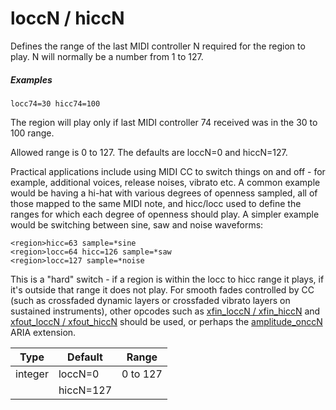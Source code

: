 # loccN / hiccN

Defines the range of the last MIDI controller N required for the region to play.
N will normally be a number from 1 to 127.

##### Examples

```
locc74=30 hicc74=100
```

The region will play only if last MIDI controller 74 received was in the 30 to 100 range.

Allowed range is 0 to 127. The defaults are loccN=0 and hiccN=127.

Practical applications include using MIDI CC to switch things on and off - for
example, additional voices, release noises, vibrato etc. A common example would
be having a hi-hat with various degrees of openness sampled, all of those mapped
to the same MIDI note, and hicc/locc used to define the ranges for which each
degree of openness should play. A simpler example would be switching between
sine, saw and noise waveforms:

```
<region>hicc=63 sample=*sine
<region>locc=64 hicc=126 sample=*saw
<region>locc=127 sample=*noise
```

This is a "hard" switch - if a region is within the locc to hicc range it plays,
if it's outside that range it does not play. For smooth fades controlled by CC
(such as crossfaded dynamic layers or crossfaded vibrato layers on sustained
instruments), other opcodes such as [xfin_loccN / xfin_hiccN](/opcodes/xfin_lo_hiccN)
and [xfout_loccN / xfout_hiccN](/opcodes/xfout_lo_hiccN) should be used, or perhaps
the [amplitude_onccN](/opcodes/amplitude_onccN) ARIA extension.

| Type    | Default   | Range    |
| ---     | ---       | ---      |
| integer | loccN=0   | 0 to 127 |
|         | hiccN=127 |          |
